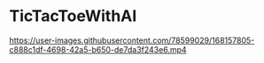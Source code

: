 # TicTacToeWithAI
https://user-images.githubusercontent.com/78599029/168157805-c888c1df-4698-42a5-b650-de7da3f243e6.mp4

